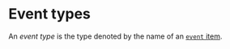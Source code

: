 # Event types

An *event type* is the type denoted by the name of an [`event` item].

[`event` item]: events.md